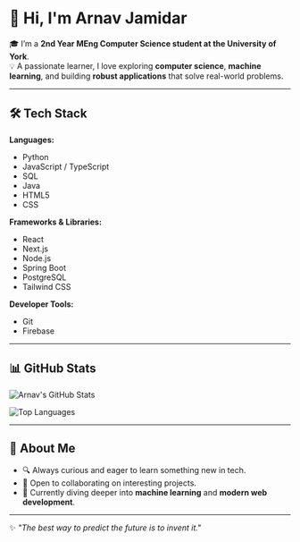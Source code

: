 # 👋 Hi, I'm Arnav Jamidar  

🎓 I’m a **2nd Year MEng Computer Science student at the University of York**.  
💡 A passionate learner, I love exploring **computer science**, **machine learning**, and building **robust applications** that solve real-world problems.  

---

## 🛠️ Tech Stack  

**Languages:**  
- Python  
- JavaScript / TypeScript  
- SQL  
- Java  
- HTML5  
- CSS  

**Frameworks & Libraries:**  
- React  
- Next.js  
- Node.js  
- Spring Boot  
- PostgreSQL  
- Tailwind CSS  

**Developer Tools:**  
- Git  
- Firebase  

---

## 📊 GitHub Stats  

![Arnav's GitHub Stats](https://github-readme-stats.vercel.app/api?username=arnavjamidar&show_icons=true&theme=radical)  

![Top Languages](https://github-readme-stats.vercel.app/api/top-langs/?username=arnavjamidar&layout=compact&theme=radical)  

---

## 🌱 About Me  
- 🔍 Always curious and eager to learn something new in tech.  
- 🤝 Open to collaborating on interesting projects.  
- 🚀 Currently diving deeper into **machine learning** and **modern web development**.  

---

✨ _"The best way to predict the future is to invent it."_  
